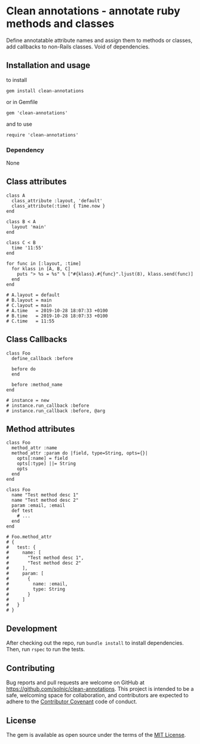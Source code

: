 # Clean annotations - annotate ruby methods and classes

Define annotatable attribute names and assign them to methods or classes, add callbacks to non-Rails classes. Void of dependencies.

## Installation and usage

to install

`gem install clean-annotations`

or in Gemfile

`gem 'clean-annotations'`

and to use

`require 'clean-annotations'`

### Dependency

None

## Class attributes

```
class A
  class_attribute :layout, 'default'
  class_attribute(:time) { Time.now }
end

class B < A
  layout 'main'
end

class C < B
  time '11:55'
end

for func in [:layout, :time]
  for klass in [A, B, C]
    puts "> %s = %s" % ["#{klass}.#{func}".ljust(8), klass.send(func)]
  end
end

# A.layout = default
# B.layout = main
# C.layout = main
# A.time   = 2019-10-28 18:07:33 +0100
# B.time   = 2019-10-28 18:07:33 +0100
# C.time   = 11:55
```

## Class Callbacks

```
class Foo
  define_callback :before

  before do
  end

  before :method_name
end

# instance = new
# instance.run_callback :before
# instance.run_callback :before, @arg
```

## Method attributes

```
class Foo
  method_attr :name
  method_attr :param do |field, type=String, opts={}|
    opts[:name] = field
    opts[:type] ||= String
    opts
  end
end

class Foo
  name "Test method desc 1"
  name "Test method desc 2"
  param :email, :email
  def test
    # ...
  end
end

# Foo.method_attr
# {
#   test: {
#     name: [
#       "Test method desc 1",
#       "Test method desc 2"
#     ],
#     param: [
#       {
#         name: :email,
#         type: String
#       }
#     ]
#   }
# }
```


## Development

After checking out the repo, run `bundle install` to install dependencies. Then, run `rspec` to run the tests.

## Contributing

Bug reports and pull requests are welcome on GitHub at https://github.com/solnic/clean-annotations.
This project is intended to be a safe, welcoming space for collaboration, and contributors are expected to adhere to the
[Contributor Covenant](http://contributor-covenant.org) code of conduct.

## License

The gem is available as open source under the terms of the [MIT License](https://opensource.org/licenses/MIT).
